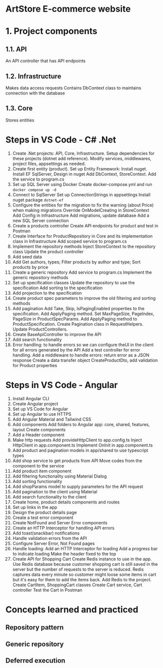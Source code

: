# ArtStore E-commerce website

# 1. Project components

## 1.1. API

An API controller that has API endpoints

## 1.2. Infrastructure

Makes data access requests
Contains DbContext class to maintains connection with the database

## 1.3. Core

Stores entities

# Steps in VS Code - C# .Net

1. Create .Net projects: API, Core, Infrastructure.
   Setup dependencies for these projects (dotnet add reference).
   Modify services, middlewares, project files, appsettings as needed.
2. Create first entity (product).
   Set up Entity Framework: Install nuget. Install EF SqlServer, Design in nuget
   Add DbContext, StoreContext.
   Add the service to program.cs
3. Set up SQL Server using Docker
   Create docker-compose.yml and run `docker compose up -d`
4. Connect to SqlServer
   Set up ConnectionStrings in appsettings
   Install nuget package `dotnet-ef`
5. Configure the entities for the migration to fix the warning (about Price) when making migrations
   Override OnModelCreating in StoreContext
   Add Config in Infrastructure
   Add migrations, update database
   Add a new SQL Server connection
6. Create a products controller
   Create API endpoints for product and test in Postman
7. Create Interface for ProductRepository in Core and its implementation class in Infrastructure
   Add scoped service to program.cs
8. Implement the repository methods
   Inject StoreContext to the repository class
   Update the product controller
9. Add seed data
10. Add Get authors, types; Filter products by author and type; Sort products by price
11. Create a generic repository
    Add service to program.cs
    Implement the generic repository methods
12. Set up specification classes
    Update the repository to use the specification
    Add sorting to the specification
13. Add projection to the specification
14. Create product spec parameters to improve the old filtering and sorting methods
15. Add pagination
    Add Take, Skip, IsPagingEnabled properties to the specification.
    Add ApplyPaging method.
    Set MaxPageSize, PageIndex, PageSize in ProductSpecParams.
    Add ApplyPaging method to ProductSpecification.
    Create Pagination class in RequestHelpers.
    Update ProductControllers.
16. Create BaseApiController to improve the API
17. Add search functionality
18. Error handling: to handle errors so we can configure theUI in the client for all errors generated by the API
    Add a test controller for error handling.
    Add a middleware to handle errors: return error as a JSON response
    Create a data transfer object CreateProductDto, add validation for Product properties

# Steps in VS Code - Angular

1. Install Angular CLI
2. Create Angular project
3. Set up VS Code for Angular
4. Set up Angular to use HTTPS
5. Add Angular Material and Tailwind CSS
6. Add components
   Add folders to Angular app: core, shared, features, layout
   Create components
7. Add a Header component
8. Make http requests
   Add provideHttpClient to app.config.ts
   Inject HttpClient in app.component.ts
   Implement OnInit in app.component.ts
9. Add product and pagination models in app/shared to use typescript types
10. Add shop service to get products from API
    Move codes from the component to the service
11. Add product item component
12. Add filtering functionality using Material Dialog
13. Add sorting functionality
14. Add shopParams model to supply parameters for the API request
15. Add pagination to the client using Material
16. Add search functionality to the client
17. Create home, product details components and routes
18. Set up links in the app
19. Design the product details page
20. Create a test error component
21. Create NotFound and Server Error components
22. Create an HTTP Interceptor for handling API errors
23. Add toast(snackbar) notifications
24. Handle validation errors from the API
25. Configure Server Error, Not Found pages
26. Handle loading:
    Add an HTTP Interceptor for loading
    Add a progress bar to indicate loading
    Make the header fixed to the top
27. Create API for Shopping Cart
    Create Redis instance to use in the app. Use Redis database because customer shopping cart is still saved in the server but the number of requests to the server is reduced. Redis captures data every minute so customer might loose some items in cart but it's easy for them to add the items back.
    Add Redis to the project.
    Create CartItem, ShoppingCart classes
    Create Cart service, Cart controller
    Test the Cart in Postman

# Concepts learned and practiced

## Repository pattern

## Generic repository

## Deferred execution
